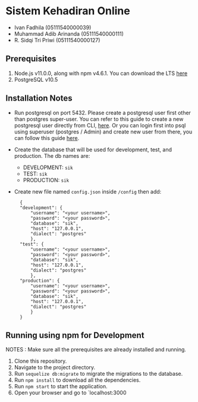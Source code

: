 # Sistem Kehadiran Online
- Ivan Fadhila (05111540000039)
- Muhammad Adib Arinanda (05111540000111)
- R. Sidqi Tri Priwi (05111540000127)

## Prerequisites

1. Node.js v11.0.0, along with npm v4.6.1. You  can download the LTS [here](https://nodejs.org/en/download/)
2. PostgreSQL v10.5

## Installation Notes

- Run postgresql on port 5432. Please create a postgresql user first other than postgres super-user.
You can refer to this guide to create a new postgresql user directly from CLI, [here](https://www.postgresql.org/docs/10/static/app-createuser.html).
Or you can login first into psql using superuser (postgres / Admin) and create new user from there, you can follow this guide [here](https://www.postgresql.org/docs/10/static/sql-createuser.html).
- Create the database that will be used for development, test, and production. The db names are:

  - DEVELOPMENT: `sik`
  - TEST: `sik`
  - PRODUCTION: `sik`
- Create  new file named `config.json` inside `/config` then add:

  ```
    {
    "development": {
        "username": "<your username>",
        "password": "<your password>",
        "database": "sik",
        "host": "127.0.0.1",
        "dialect": "postgres"
        },
    "test": {
        "username": "<your username>",
        "password": "<your password>",
        "database": "sik",
        "host": "127.0.0.1",
        "dialect": "postgres"
        },
    "production": {
        "username": "<your username>",
        "password": "<your password>",
        "database": "sik",
        "host": "127.0.0.1",
        "dialect": "postgres"
        }
    }

## Running using npm for Development

NOTES : Make sure all the prerequisites are already installed and running.

1. Clone this repository.
2. Navigate to the project directory.
3. Run `sequelize db:migrate` to migrate the migrations to the database.
4. Run `npm install` to download all the dependencies.
5. Run `npm start` to start the application.
6. Open your browser and go to `localhost:3000